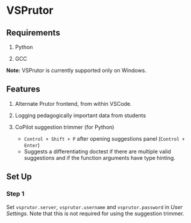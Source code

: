 # VSPrutor

## Requirements

1. Python

2. GCC

__Note:__
VSPrutor is currently supported only on Windows.

## Features

1. Alternate Prutor frontend, from within VSCode.

2. Logging pedagogically important data from students

3. CoPilot suggestion trimmer (for Python)
    - `Control + Shift + P` after opening suggestions panel (`Control + Enter`)
    - Suggests a differentiating doctest if there are multiple valid suggestions and if the function arguments have type hinting.

## Set Up

### Step 1
Set `vsprutor.server`, `vsprutor.username` and `vsprutor.password` in _User Settings_. Note that this is not required for using the suggestion trimmer.